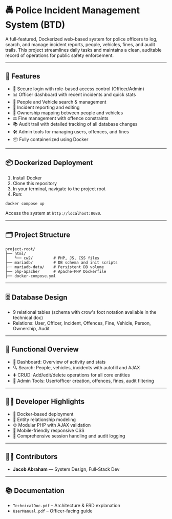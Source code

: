 # 🚔 Police Incident Management System (BTD)

A full-featured, Dockerized web-based system for police officers to log, search, and manage incident reports, people, vehicles, fines, and audit trails. This project streamlines daily tasks and maintains a clean, auditable record of operations for public safety enforcement.

---

## 🧱 Features

- 🔐 Secure login with role-based access control (Officer/Admin)
- 📊 Officer dashboard with recent incidents and quick stats
- 👤 People and Vehicle search & management
- 📄 Incident reporting and editing
- 🚗 Ownership mapping between people and vehicles
- ⚖️ Fine management with offence constraints
- 📚 Audit trail with detailed tracking of all database changes
- 🛠️ Admin tools for managing users, offences, and fines
- 📦 Fully containerized using Docker

---

## 📦 Dockerized Deployment

1. Install Docker
2. Clone this repository
3. In your terminal, navigate to the project root
4. Run:

```bash
docker compose up
```

Access the system at `http://localhost:8080`.

---

## 🗂️ Project Structure

```
project-root/
├── html/
│   └── cw2/         # PHP, JS, CSS files
├── mariadb/         # DB schema and init scripts
├── mariadb-data/    # Persistent DB volume
├── php-apache/      # Apache-PHP Dockerfile
├── docker-compose.yml
```

---

## 🗄️ Database Design

- 9 relational tables (schema with crow's  foot notation available in the technical doc)
- Relations: User, Officer, Incident, Offences, Fine, Vehicle, Person, Ownership, Audit

---

## 🧭 Functional Overview

- 📌 Dashboard: Overview of activity and stats
- 🔍 Search: People, vehicles, incidents with autofill and AJAX
- ➕ CRUD: Add/edit/delete operations for all core entities
- 🔐 Admin Tools: User/officer creation, offences, fines, audit filtering

---

## 👨‍💻 Developer Highlights

- 🐳 Docker-based deployment
- 🧠 Entity relationship modeling
- ⚙️ Modular PHP with AJAX validation
- 📲 Mobile-friendly responsive CSS
- 🧾 Comprehensive session handling and audit logging

---

## 👩‍💻 Contributors

- **Jacob Abraham** — System Design, Full-Stack Dev

---

## 📚 Documentation

- `TechnicalDoc.pdf` – Architecture & ERD explanation
- `UserManual.pdf` – Officer-facing guide
